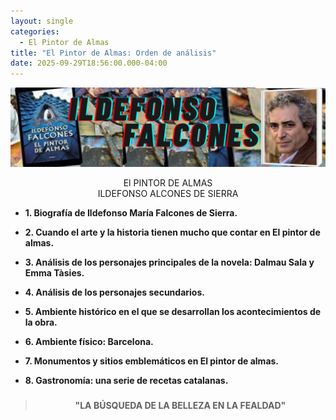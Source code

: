 ```yaml
---
layout: single
categories:
  - El Pintor de Almas
title: "El Pintor de Almas: Orden de análisis"
date: 2025-09-29T18:56:00.000-04:00
---
```

![](/assets/img/banner-el-pintor-de-almas.png)

<center>El PINTOR DE ALMAS</center> 
<center>ILDEFONSO ALCONES DE SIERRA</center>
 

* **1. Biografía de Ildefonso María Falcones de Sierra.**

* **2. Cuando el arte y la historia tienen mucho que contar en El pintor de almas.**

* **3. Análisis de los personajes principales de la novela: Dalmau Sala y Emma Tàsies.**

* **4. Análisis de los personajes secundarios.**

* **5. Ambiente histórico en el que se desarrollan los acontecimientos de la obra.**

* **6. Ambiente físico: Barcelona.**

* **7. Monumentos y sitios emblemáticos en El pintor de almas.**

* **8. Gastronomía: una serie de recetas catalanas.**

> ##### 
>
>
> **<center>"LA BÚSQUEDA DE LA BELLEZA EN LA FEALDAD"</center>**
>
> ##### 
>
>
